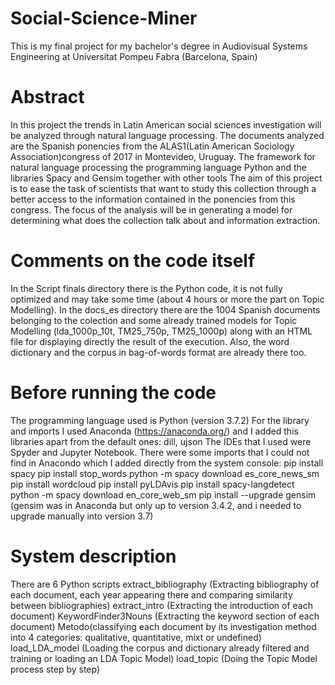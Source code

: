 # Social-Science-Miner
This is my final project for my bachelor's degree in Audiovisual Systems Engineering at Universitat Pompeu Fabra (Barcelona, Spain)

# Abstract
In this project the trends in Latin American social sciences investigation will be analyzed through natural language processing.
The documents analyzed are the Spanish ponencies from the ALAS1(Latin American Sociology Association)congress of 2017 in Montevideo, Uruguay.
The framework for natural language processing the programming language Python and the libraries Spacy and Gensim together with other tools 
The aim of this project is to ease the task of scientists that want to study this collection through a better access to the information contained in the ponencies from this congress.
The focus of the analysis will be in generating a model for determining what does the collection talk about and information extraction.

# Comments on the code itself
In the Script finals directory there is the Python code, it is not fully optimized and may take some time (about 4 hours or more the part on Topic Modelling).
In the docs_es directory there are the 1004 Spanish documents belonging to the colection and some already trained models for Topic Modelling (lda_1000p_10t, TM25_750p, TM25_1000p) along with an HTML file for displaying directly the result of the execution.
Also, the word dictionary and the corpus in bag-of-words format are already there too.

# Before running the code
The programming language used is Python (version 3.7.2)
For the library and imports I used Anaconda (https://anaconda.org/) and I added this libraries apart from the default ones:
dill, ujson
The IDEs that I used were Spyder and Jupyter Notebook.
There were some imports that I could not find in Anacondo which I added directly from the system console:
pip install spacy
pip install stop_words
python -m spacy download es_core_news_sm
pip install wordcloud
pip install pyLDAvis
pip install spacy-langdetect 
python -m spacy download en_core_web_sm
pip install --upgrade gensim (gensim was in Anaconda but only up to version 3.4.2, and i needed to upgrade manually into version 3.7)

# System description
There are 6 Python scripts 
extract_bibliography (Extracting bibliography of each document, each year appearing there and comparing similarity between bibliographies)
extract_intro (Extracting the introduction of each document)
KeywordFinder3Nouns (Extracting the keyword section of each document)
Metodo(classifying each document by its investigation method into 4 categories: qualitative, quantitative, mixt or undefined) 
load_LDA_model (Loading the corpus and dictionary already filtered and training or loading an LDA Topic Model)
load_topic (Doing the Topic Model process step by step)
